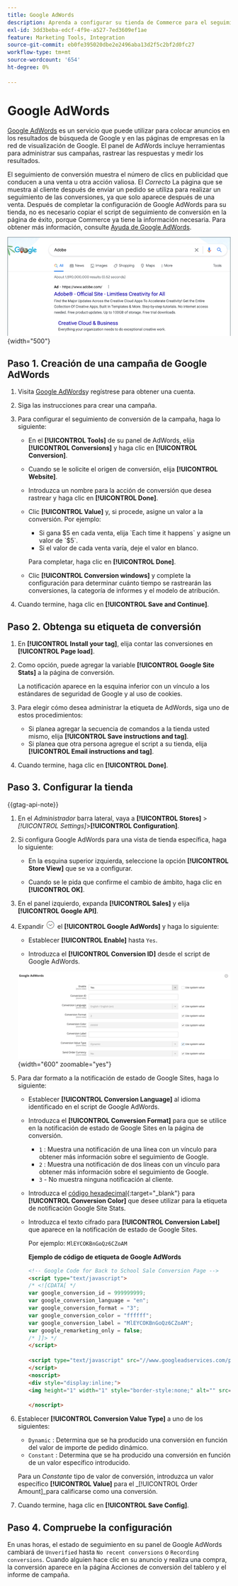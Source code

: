 ```yaml
---
title: Google AdWords
description: Aprenda a configurar su tienda de Commerce para el seguimiento de conversión de Google AdWords a fin de medir los clics en anuncios que generan una venta u otra acción valiosa.
exl-id: 3dd3beba-edcf-4f9e-a527-7ed3609ef1ae
feature: Marketing Tools, Integration
source-git-commit: eb0fe395020dbe2e2496aba13d2f5c2bf2d0fc27
workflow-type: tm+mt
source-wordcount: '654'
ht-degree: 0%

---
```


# Google AdWords

[Google AdWords][1] es un servicio que puede utilizar para colocar anuncios en los resultados de búsqueda de Google y en las páginas de empresas en la red de visualización de Google. El panel de AdWords incluye herramientas para administrar sus campañas, rastrear las respuestas y medir los resultados.

El seguimiento de conversión muestra el número de clics en publicidad que conducen a una venta u otra acción valiosa. El _Correcto_ La página que se muestra al cliente después de enviar un pedido se utiliza para realizar un seguimiento de las conversiones, ya que solo aparece después de una venta. Después de completar la configuración de Google AdWords para su tienda, no es necesario copiar el script de seguimiento de conversión en la página de éxito, porque Commerce ya tiene la información necesaria. Para obtener más información, consulte [Ayuda de Google AdWords][2].

![Resultados de búsqueda de anuncio de Adobe en Google](./assets/google-adwords-adobe-ad.png){width="500"}

## Paso 1. Creación de una campaña de Google AdWords

1. Visita [Google AdWords][3]y regístrese para obtener una cuenta.

1. Siga las instrucciones para crear una campaña.

1. Para configurar el seguimiento de conversión de la campaña, haga lo siguiente:

   - En el **[!UICONTROL Tools]** de su panel de AdWords, elija **[!UICONTROL Conversions]** y haga clic en **[!UICONTROL Conversion]**.

   - Cuando se le solicite el origen de conversión, elija **[!UICONTROL Website]**.

   - Introduzca un nombre para la acción de conversión que desea rastrear y haga clic en **[!UICONTROL Done]**.

   - Clic **[!UICONTROL Value]** y, si procede, asigne un valor a la conversión. Por ejemplo:

      - Si gana $5 en cada venta, elija `Each time it happens` y asigne un valor de `$5`.
      - Si el valor de cada venta varía, deje el valor en blanco.

     Para completar, haga clic en **[!UICONTROL Done]**.

   - Clic **[!UICONTROL Conversion windows]** y complete la configuración para determinar cuánto tiempo se rastrearán las conversiones, la categoría de informes y el modelo de atribución.

1. Cuando termine, haga clic en **[!UICONTROL Save and Continue]**.

## Paso 2. Obtenga su etiqueta de conversión

1. En **[!UICONTROL Install your tag]**, elija contar las conversiones en **[!UICONTROL Page load]**.

1. Como opción, puede agregar la variable **[!UICONTROL Google Site Stats]** a la página de conversión.

   La notificación aparece en la esquina inferior con un vínculo a los estándares de seguridad de Google y al uso de cookies.

1. Para elegir cómo desea administrar la etiqueta de AdWords, siga uno de estos procedimientos:

   - Si planea agregar la secuencia de comandos a la tienda usted mismo, elija **[!UICONTROL Save instructions and tag]**.
   - Si planea que otra persona agregue el script a su tienda, elija **[!UICONTROL Email instructions and tag]**.

1. Cuando termine, haga clic en **[!UICONTROL Done]**.

## Paso 3. Configurar la tienda

{{gtag-api-note}}

1. En el _Administrador_ barra lateral, vaya a **[!UICONTROL Stores]** > _[!UICONTROL Settings]_>**[!UICONTROL Configuration]**.

1. Si configura Google AdWords para una vista de tienda específica, haga lo siguiente:

   - En la esquina superior izquierda, seleccione la opción **[!UICONTROL Store View]** que se va a configurar.

   - Cuando se le pida que confirme el cambio de ámbito, haga clic en **[!UICONTROL OK]**.

1. En el panel izquierdo, expanda **[!UICONTROL Sales]** y elija **[!UICONTROL Google API]**.

1. Expandir ![Selector de expansión](../assets/icon-display-expand.png) el **[!UICONTROL Google AdWords]** y haga lo siguiente:

   - Establecer **[!UICONTROL Enable]** hasta `Yes`.

   - Introduzca el **[!UICONTROL Conversion ID]** desde el script de Google AdWords.

   ![Configuración de ventas - API de Google Ads](../configuration-reference/sales/assets/google-api-google-adwords.png){width="600" zoomable="yes"}

1. Para dar formato a la notificación de estado de Google Sites, haga lo siguiente:

   - Establecer **[!UICONTROL Conversion Language]** al idioma identificado en el script de Google AdWords.

   - Introduzca el **[!UICONTROL Conversion Format]** para que se utilice en la notificación de estado de Google Sites en la página de conversión.

      - `1`  : Muestra una notificación de una línea con un vínculo para obtener más información sobre el seguimiento de Google.
      - `2` : Muestra una notificación de dos líneas con un vínculo para obtener más información sobre el seguimiento de Google.
      - `3` - No muestra ninguna notificación al cliente.

   - Introduzca el [código hexadecimal][4]{:target=&quot;_blank&quot;} para **[!UICONTROL Conversion Color]** que desee utilizar para la etiqueta de notificación Google Site Stats.

   - Introduzca el texto cifrado para **[!UICONTROL Conversion Label]** que aparece en la notificación de estado de Google Sites.

     Por ejemplo: `MlEYCOKBnGoQz6CZoAM`

     **Ejemplo de código de etiqueta de Google AdWords**

     ```html
     <!-- Google Code for Back to School Sale Conversion Page -->
     <script type="text/javascript">
     /* <![CDATA[ */
     var google_conversion_id = 999999999;
     var google_conversion_language = "en";
     var google_conversion_format = "3";
     var google_conversion_color = "ffffff";
     var google_conversion_label = "MlEYCOKBnGoQz6CZoAM";
     var google_remarketing_only = false;
     /* ]]> */
     </script>
     
     <script type="text/javascript" src="//www.googleadservices.com/pagead/conversion.js">
     </script>
     <noscript>
     <div style="display:inline;">
     <img height="1" width="1" style="border-style:none;" alt="" src="//www.googleadservices.com/pagead/conversion/872829007/?label=MlEYCOKBnGoQz6CZoAM&amp;guid=ON&amp;script=0"/>
     
     </noscript>
     ```

1. Establecer **[!UICONTROL Conversion Value Type]** a uno de los siguientes:

   - `Dynamic` : Determina que se ha producido una conversión en función del valor de importe de pedido dinámico.
   - `Constant` : Determina que se ha producido una conversión en función de un valor específico introducido.

   Para un _Constante_ tipo de valor de conversión, introduzca un valor específico **[!UICONTROL Value]** para el _[!UICONTROL Order Amount]_para calificarse como una conversión.

1. Cuando termine, haga clic en **[!UICONTROL Save Config]**.

## Paso 4. Compruebe la configuración

En unas horas, el estado de seguimiento en su panel de Google AdWords cambiará de `Unverified` hasta `No recent conversions` o `Recording conversions`. Cuando alguien hace clic en su anuncio y realiza una compra, la conversión aparece en la página Acciones de conversión del tablero y el informe de campaña.

[1]: https://www.google.com/adwords/
[2]: https://support.google.com/adwords/answer/6095821
[3]: https://ads.google.com/
[4]: https://www.w3schools.com/colors/colors_picker.asp
